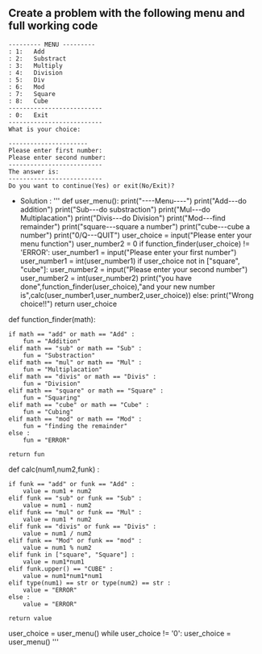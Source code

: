 ## Create a problem with the following menu and full working code ##

```
--------- MENU ---------
: 1:   Add
: 2:   Substract
: 3:   Multiply
: 4:   Division
: 5:   Div
: 6:   Mod
: 7:   Square
: 8:   Cube
--------------------------
: 0:   Exit
--------------------------
What is your choice:

----------------------
Please enter first number:
Please enter second number:
--------------------------
The answer is: 
--------------------------
Do you want to continue(Yes) or exit(No/Exit)?
```
- Solution :
'''
 def user_menu():
    print("----Menu----")
    print("Add---do addition")
    print("Sub---do substraction")
    print("Mul---do Multiplacation")
    print("Divis---do Division")
    print("Mod---find remainder")
    print("square---square a number")
    print("cube---cube a number")
    print("0/Q---QUIT")
    user_choice = input("Please enter your menu function")
    user_number2 = 0
    if function_finder(user_choice) != 'ERROR':
        user_number1 = input("Please enter your first number")
        user_number1 = int(user_number1)
        if user_choice not in ["square", "cube"]:
            user_number2 = input("Please enter your second number")
            user_number2 = int(user_number2)
        print("you have done",function_finder(user_choice),"and your new number is",calc(user_number1,user_number2,user_choice))
    else:
        print("Wrong choice!!")
    return user_choice
    
def function_finder(math):
    
    if math == "add" or math == "Add" :
        fun = "Addition"
    elif math == "sub" or math == "Sub" :
        fun = "Substraction"
    elif math == "mul" or math == "Mul" :
        fun = "Multiplacation"
    elif math == "divis" or math == "Divis" :
        fun = "Division"
    elif math == "square" or math == "Square" :
        fun = "Squaring"
    elif math == "cube" or math == "Cube" :
        fun = "Cubing"
    elif math == "mod" or math == "Mod" :
        fun = "finding the remainder"
    else :
        fun = "ERROR"
        
    return fun
    
def calc(num1,num2,funk) :
    
    if funk == "add" or funk == "Add" :
        value = num1 + num2
    elif funk == "sub" or funk == "Sub" :
        value = num1 - num2
    elif funk == "mul" or funk == "Mul" :
        value = num1 * num2
    elif funk == "divis" or funk == "Divis" :
        value = num1 / num2
    elif funk == "Mod" or funk == "mod" :
        value = num1 % num2
    elif funk in ["square", "Square"] :
        value = num1*num1
    elif funk.upper() == "CUBE" :
        value = num1*num1*num1
    elif type(num1) == str or type(num2) == str :
        value = "ERROR"
    else :
        value = "ERROR"
        
    return value

user_choice = user_menu()
while user_choice != '0':
    user_choice = user_menu()
'''
